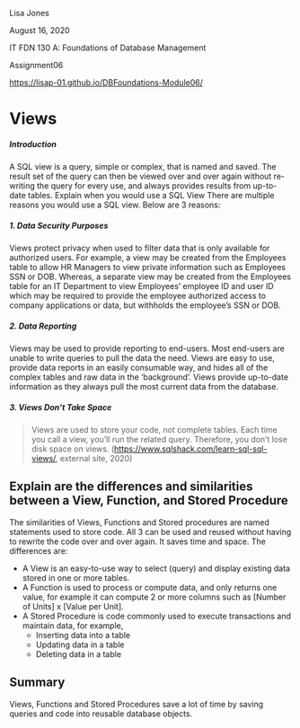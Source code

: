 
Lisa Jones

August 16, 2020

IT FDN 130 A: Foundations of Database Management

Assignment06 

https://lisap-01.github.io/DBFoundations-Module06/

# **Views**


##### **Introduction**

A SQL view is a query, simple or complex, that is named and saved.  The result set of the query can then be viewed over and over again without re-writing the query for every use, and always provides results from up-to-date tables. 
Explain when you would use a SQL View
There are multiple reasons you would use a SQL view.  Below are 3 reasons:

##### **1.	Data Security Purposes**
Views protect privacy when used to filter data that is only available for authorized users. For example, a view may be created from the Employees table to allow HR Managers to view private information such as Employees SSN or DOB.  Whereas, a separate view may be created from the Employees table for an IT Department to view Employees’ employee ID and user ID which may be required to provide the employee authorized access to company applications or data, but withholds the employee’s SSN or DOB.

##### **2.	Data Reporting**
Views may be used to provide reporting to end-users.  Most end-users are unable to write queries to pull the data the need.  Views are easy to use, provide data reports in an easily consumable way, and hides all of the complex tables and raw data in the ‘background’.  Views provide up-to-date information as they always pull the most current data from the database.

##### **3.	Views Don’t Take Space**
>Views are used to store your code, not complete tables. Each time you call a view, you’ll run the related query. Therefore, you don’t lose disk space on views. 
(https://www.sqlshack.com/learn-sql-sql-views/, external site, 2020)


## **Explain are the differences and similarities between a View, Function, and Stored Procedure**
The similarities of Views, Functions and Stored procedures are named statements used to store code. All 3 can be used and reused without having to rewrite the code over and over again.  It saves time and space.
The differences are:
*	A View is an easy-to-use way to select (query) and display existing data stored in one or more tables.
*	A Function is used to process or compute data, and only returns one value, for example it can compute 2 or more columns such as [Number of Units] x [Value per Unit].
*	A Stored Procedure is code commonly used to execute transactions and maintain data, for example,
    -	Inserting data into a table
    -	Updating data in a table
    -	Deleting data in a table

## **Summary**

Views, Functions and Stored Procedures save a lot of time by saving queries and code into reusable database objects.
